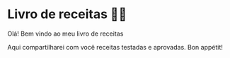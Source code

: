 # Livro de receitas :man_cook:

Olá! Bem vindo ao meu livro de receitas

Aqui compartilharei com você receitas testadas e aprovadas. Bon appétit!

